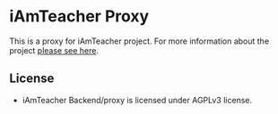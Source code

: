 # iAmTeacher Proxy

This is a proxy for iAmTeacher project. For more information about the project [please see here](https://github.com/OpenTech-Thailand/iamteacher).

## License

- iAmTeacher Backend/proxy is licensed under AGPLv3 license.